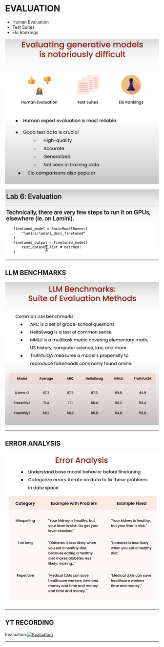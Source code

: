 # EVALUATION

- Human Evaluation
- Test Suites
- Elo Rankings

![alt text](image.png)

![alt text](image-3.png)

---

## LLM BENCHMARKS

![alt text](image-1.png)

---

## ERROR ANALYSIS

![alt text](image-2.png)

---

## YT RECORDING

Evaluation:[![Evaluation](https://img.youtube.com/vi/lpnLn4scdbQ/0.jpg)](https://youtu.be/lpnLn4scdbQ)

---
